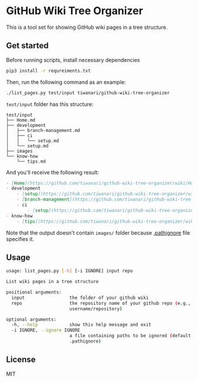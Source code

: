 GitHub Wiki Tree Organizer
===

This is a tool set for showing GitHub wiki pages in a tree structure.

## Get started

Before running scripts, install necessary dependencies

```bash
pip3 install -r requreiments.txt
```

Then, run the following command as an example:
```bash
./list_pages.py test/input tiwanari/github-wiki-tree-organizer
```

`test/input` folder has this structure:
```
test/input
├── Home.md
├── development
│   ├── branch-management.md
│   ├── ci
│   │   └── setup.md
│   └── setup.md
├── images
└── know-how
    └── tips.md
```

And you'll receive the following result:
```markdown
- [Home](https://github.com/tiwanari/github-wiki-tree-organizer/wiki/Home)
- development
	- [setup](https://github.com/tiwanari/github-wiki-tree-organizer/wiki/setup)
	- [branch-management](https://github.com/tiwanari/github-wiki-tree-organizer/wiki/branch-management)
	- ci
		- [setup](https://github.com/tiwanari/github-wiki-tree-organizer/wiki/setup)
- know-how
	- [tips](https://github.com/tiwanari/github-wiki-tree-organizer/wiki/tips)
```

Note that the output doesn't contain `images/` folder because [.pathignore](https://github.com/tiwanari/github-wiki-tree-organizer/blob/master/.pathignore) file specifies it.

## Usage
```bash
usage: list_pages.py [-h] [-i IGNORE] input repo

List wiki pages in a tree structure

positional arguments:
  input                 the folder of your github wiki
  repo                  the repository name of your github repo (e.g.,
                        username/repository)

optional arguments:
  -h, --help            show this help message and exit
  -i IGNORE, --ignore IGNORE
                        a file containing paths to be ignored (default:
                        .pathignore)
```

## License
MIT
